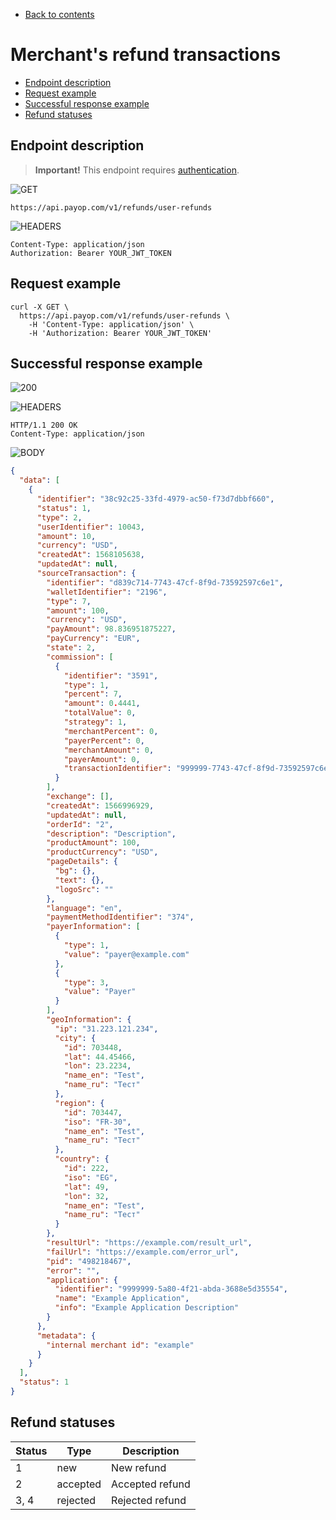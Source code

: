 * [Back to contents](../Readme.md#contents)

# Merchant's refund transactions

* [Endpoint description](#endpoint-description)
* [Request example](#request-example)
* [Successful response example](#successful-response-example)
* [Refund statuses](#refund-statuses)

## Endpoint description

> **Important!** This endpoint requires [authentication](../Authentication/bearerAuthentication.md).


![GET](https://img.shields.io/badge/-GET-blue?style=for-the-badge)

```shell
https://api.payop.com/v1/refunds/user-refunds
```

![HEADERS](https://img.shields.io/badge/-HEADERS-yellowgreen?style=for-the-badge)

```shell
Content-Type: application/json
Authorization: Bearer YOUR_JWT_TOKEN
```

## Request example

```shell
curl -X GET \
  https://api.payop.com/v1/refunds/user-refunds \
    -H 'Content-Type: application/json' \
    -H 'Authorization: Bearer YOUR_JWT_TOKEN'
```

## Successful response example

![200](https://img.shields.io/badge/200-OK-blue?style=for-the-badge)

![HEADERS](https://img.shields.io/badge/-Headers-yellowgreen?style=for-the-badge)

```shell
HTTP/1.1 200 OK
Content-Type: application/json
```

![BODY](https://img.shields.io/badge/-BODY-blueviolet?style=for-the-badge)

```json
{
  "data": [
    {
      "identifier": "38c92c25-33fd-4979-ac50-f73d7dbbf660",
      "status": 1,
      "type": 2,
      "userIdentifier": 10043,
      "amount": 10,
      "currency": "USD",
      "createdAt": 1568105638,
      "updatedAt": null,
      "sourceTransaction": {
        "identifier": "d839c714-7743-47cf-8f9d-73592597c6e1",
        "walletIdentifier": "2196",
        "type": 7,
        "amount": 100,
        "currency": "USD",
        "payAmount": 98.836951875227,
        "payCurrency": "EUR",
        "state": 2,
        "commission": [
          {
            "identifier": "3591",
            "type": 1,
            "percent": 7,
            "amount": 0.4441,
            "totalValue": 0,
            "strategy": 1,
            "merchantPercent": 0,
            "payerPercent": 0,
            "merchantAmount": 0,
            "payerAmount": 0,
            "transactionIdentifier": "999999-7743-47cf-8f9d-73592597c6e1"
          }
        ],
        "exchange": [],
        "createdAt": 1566996929,
        "updatedAt": null,
        "orderId": "2",
        "description": "Description",
        "productAmount": 100,
        "productCurrency": "USD",
        "pageDetails": {
          "bg": {},
          "text": {},
          "logoSrc": ""
        },
        "language": "en",
        "paymentMethodIdentifier": "374",
        "payerInformation": [
          {
            "type": 1,
            "value": "payer@example.com"
          },
          {
            "type": 3,
            "value": "Payer"
          }
        ],
        "geoInformation": {
          "ip": "31.223.121.234",
          "city": {
            "id": 703448,
            "lat": 44.45466,
            "lon": 23.2234,
            "name_en": "Test",
            "name_ru": "Тест"
          },
          "region": {
            "id": 703447,
            "iso": "FR-30",
            "name_en": "Test",
            "name_ru": "Тест"
          },
          "country": {
            "id": 222,
            "iso": "EG",
            "lat": 49,
            "lon": 32,
            "name_en": "Test",
            "name_ru": "Тест"
          }
        },
        "resultUrl": "https://example.com/result_url",
        "failUrl": "https://example.com/error_url",
        "pid": "498218467",
        "error": "",
        "application": {
          "identifier": "9999999-5a80-4f21-abda-3688e5d35554",
          "name": "Example Application",
          "info": "Example Application Description"
        }
      },
      "metadata": {
        "internal merchant id": "example"
      }
    }
  ],
  "status": 1
}
```

## Refund statuses

Status | Type     | Description                       |
-------|----------|-----------------------------------|
1      | new      | New refund                        |
2      | accepted | Accepted refund                   |
3, 4   | rejected | Rejected refund                   |